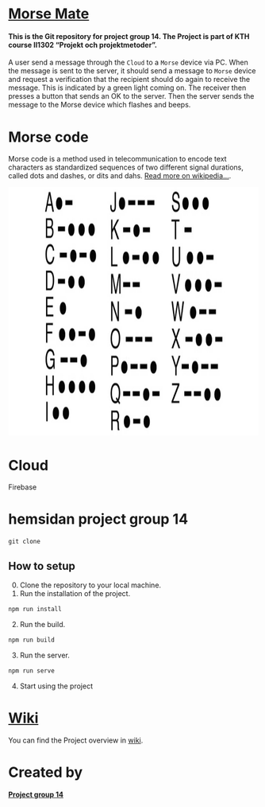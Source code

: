 
#  [Morse Mate](https://github.com/HenningWigforss/II1302)
#### This is the Git repository for project group 14. The Project is part of KTH course II1302 “Projekt och projektmetoder”. 

A user send a message through the `Cloud` to a `Morse` device via PC.
When the message is sent to the server, it should send a message to `Morse` device and request a verification that the recipient should do again to receive the message. This is indicated by a green light coming on. 
The receiver then presses a button that sends an OK to the server. Then the server sends the message to the Morse device which flashes and beeps.

# Morse code 
Morse code is a method used in telecommunication to encode text characters as standardized sequences of two different signal durations, called dots and dashes, or dits and dahs. [Read more on wikipedia...](https://en.wikipedia.org/wiki/Morse_code).

<p align="center"><a><img src="https://github.com/HenningWigforss/II1302/blob/main/icons/mars.jpg" alt="Morse code" width="900" height="500"/></a></p>


# Cloud  
Firebase


# hemsidan project group 14
```
git clone 
```
## How to setup
0. Clone the repository to your local machine.
1. Run the installation of the project.
```bash
npm run install
```
2. Run the build.
```bash
npm run build
```
3. Run the server.
```bash
npm run serve
```
4. Start using the project


# [Wiki](https://github.com/HenningWigforss/II1302/wiki)
You can find the Project overview in [wiki](https://github.com/HenningWigforss/II1302/wiki).
# Created by
#### [Project group 14](https://github.com/HenningWigforss/II1302/wiki/Project-group-14)
 
